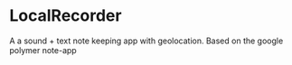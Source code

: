 # LocalRecorder
A a sound + text note keeping app with geolocation. Based on the google polymer note-app
